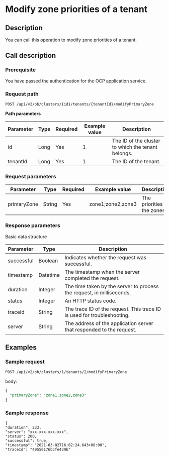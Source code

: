 Modify zone priorities of a tenant
=======================================================



Description
--------------------------------

You can call this operation to modify zone priorities of a tenant.

Call description
-------------------------------------

### Prerequisite

You have passed the authentication for the OCP application service.

### Request path

`POST /api/v2/ob/clusters/{id}/tenants/{tenantId}/modifyPrimaryZone`

**Path parameters**


| Parameter | Type | Required | Example value |                    Description                     |
|-----------|------|----------|---------------|----------------------------------------------------|
| id        | Long | Yes      | 1             | The ID of the cluster to which the tenant belongs. |
| tenantId  | Long | Yes      | 1             | The ID of the tenant.                              |



### Request parameters



|  Parameter  |  Type  | Required |   Example value   |         Description          |
|-------------|--------|----------|-------------------|------------------------------|
| primaryZone | String | Yes      | zone1;zone2,zone3 | The priorities of the zones. |



### Response parameters

Basic data structure


| Parameter  |   Type   |                               Description                               |
|------------|----------|-------------------------------------------------------------------------|
| successful | Boolean  | Indicates whether the request was successful.                           |
| timestamp  | Datetime | The timestamp when the server completed the request.                    |
| duration   | Integer  | The time taken by the server to process the request, in milliseconds.   |
| status     | Integer  | An HTTP status code.                                                    |
| traceId    | String   | The trace ID of the request. This trace ID is used for troubleshooting. |
| server     | String   | The address of the application server that responded to the request.    |



Examples
-----------------------------

### Sample request

`POST /api/v2/ob/clusters/1/tenants/2/modifyPrimaryZone`

body:

```sql
{
  "primaryZone": "zone1;zone2,zone3"
}
```



### Sample response

```unknow
{
"duration": 233,
"server": "xxx.xxx.xxx.xxx",
"status": 200,
"successful": true,
"timestamp": "2021-03-02T16:02:24.643+08:00",
"traceId": "49556176bcfe439b"
```
